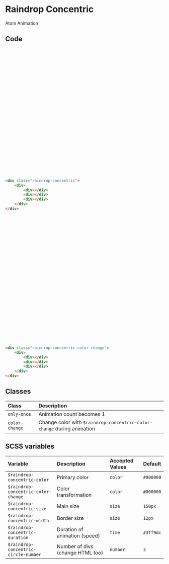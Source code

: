 # Raindrop Concentric
<Badge type="tip">Atom</Badge> <Badge type="info">Animation</Badge>

## Code

<div class="dev-section">
    <div class="raindrop-concentric">
        <div>
            <div></div>
            <div></div>
            <div></div>
        </div>
    </div>
</div>

```html
<div class="raindrop-concentric">
    <div>
        <div></div>
        <div></div>
        <div></div>
    </div>
</div>
```

<div class="dev-section">
    <div class="raindrop-concentric color-change">
        <div>
            <div></div>
            <div></div>
            <div></div>
        </div>
    </div>
</div>

```html
<div class="raindrop-concentric color-change">
    <div>
        <div></div>
        <div></div>
        <div></div>
    </div>
</div>
```

## Classes

| Class          | Description                                                            |
|:---------------|:-----------------------------------------------------------------------|
| `only-once`    | Animation count becomes 1                                              |
| `color-change` | Change color with `$raindrop-concentric-color-change` during animation |

## SCSS variables

| Variable                              | Description                      | Accepted Values | Default   |
|:--------------------------------------|:---------------------------------|:----------------|:----------|
| `$raindrop-concentric-color`          | Primary color                    | `color`         | `#000000` |
| `$raindrop-concentric-color-change`   | Color transformation             | `color`         | `#000000` |
| `$raindrop-concentric-size`           | Main size                        | `size`          | `150px`   |
| `$raindrop-concentric-width`          | Border size                      | `size`          | `12px`    |
| `$raindrop-concentric-duration`       | Duration of animation (speed)    | `time`          | `#3ff9dc` |
| `$raindrop-concentric-circle-number`  | Number of divs (change HTML too) | `number`        | `3`       |

<style lang="scss">
@import "../../theme.scss";

.dev-section {
    overflow: hidden;
    height: 400px;
}

$raindrop-concentric-color: $primary-color;
$raindrop-concentric-color-change: $secondary-color;

@import "components/atoms/animations/RaindropConcentric.scss";
</style>